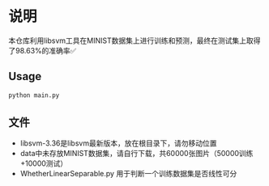 
# 说明

本仓库利用libsvm工具在MINIST数据集上进行训练和预测，最终在测试集上取得了98.63%的准确率✅

## Usage

```bash
python main.py
```

## 文件

- libsvm-3.36是libsvm最新版本，放在根目录下，请勿移动位置
- data中未存放MINIST数据集，请自行下载，共60000张图片（50000训练+10000测试）
- WhetherLinearSeparable.py 用于判断一个训练数据集是否线性可分
